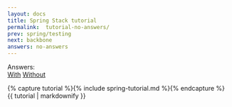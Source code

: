 ```yaml
---
layout: docs
title: Spring Stack tutorial
permalink:  tutorial-no-answers/
prev: spring/testing
next: backbone
answers: no-answers
---
```


<div class="tutorial-version text-right">
    <label>Answers:</label>
    <div class="btn-group">
      <a href="/docs/spring/tutorial" class="btn btn-primary">With</a>
      <a href="/docs/spring/tutorial-no-answers" class="btn btn-primary active">Without</a>
    </div>
</div>

{% capture tutorial %}{% include spring-tutorial.md %}{% endcapture %}
{{ tutorial | markdownify }}
